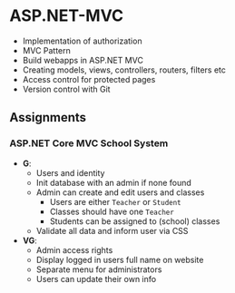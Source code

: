 # ASP.NET-MVC

-   Implementation of authorization
-   MVC Pattern
-   Build webapps in ASP&#46;NET MVC
-   Creating models, views, controllers, routers, filters etc
-   Access control for protected pages
-   Version control with Git

## Assignments

### ASP&#46;NET Core MVC School System

-   **G**:
    -   Users and identity
    -   Init database with an admin if none found
    -   Admin can create and edit users and classes
        -   Users are either `Teacher` or `Student`
        -   Classes should have one `Teacher`
        -   Students can be assigned to (school) classes
    -   Validate all data and inform user via CSS
-   **VG**:
    -   Admin access rights
    -   Display logged in users full name on website
    -   Separate menu for administrators
    -   Users can update their own info

